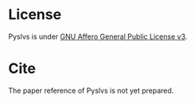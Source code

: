 # License

Pyslvs is under [GNU Affero General Public License v3](https://github.com/KmolYuan/Pyslvs-PyQt5/blob/master/LICENSE).

# Cite

The paper reference of Pyslvs is not yet prepared.
